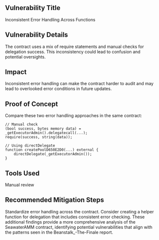 ## Vulnerability Title
 Inconsistent Error Handling Across Functions

## Vulnerability Details
The contract uses a mix of require statements and manual checks for delegation success. This inconsistency could lead to confusion and potential oversights.

## Impact
Inconsistent error handling can make the contract harder to audit and may lead to overlooked error conditions in future updates.

## Proof of Concept
Compare these two error handling approaches in the same contract:
```
// Manual check
(bool success, bytes memory data) = _getExecutorAdmin().delegatecall(...);
require(success, string(data));

// Using directDelegate
function createPoolD650E2D0(...) external {
    directDelegate(_getExecutorAdmin());
}
```

## Tools Used
  Manual review

## Recommended Mitigation Steps
Standardize error handling across the contract. Consider creating a helper function for delegation that includes consistent error checking.
These additional findings provide a more comprehensive analysis of the SeawaterAMM contract, identifying potential vulnerabilities that align with the patterns seen in the Beanstalk_-The-Finale report.